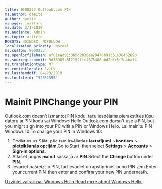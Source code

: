 ```yaml
---
title: 9000233 Outlook.com PIN
ms.author: daeite
author: daeite
manager: joallard
ms.date: 3/1/2019
ms.audience: Admin
ms.topic: article
ROBOTS: NOINDEX, NOFOLLOW
localization_priority: Normal
ms.custom: 9000233
ms.openlocfilehash: af81ead91c865d2b36ea20476b91c51e36452690
ms.sourcegitcommit: 9d78905c512192ffc4675468abd2efc5f2e4baf4
ms.translationtype: MT
ms.contentlocale: lv-LV
ms.lasthandoff: 04/23/2019
ms.locfileid: "32392395"
---
```

# <a name="change-your-pin"></a><span data-ttu-id="8b1aa-102">Mainīt PIN</span><span class="sxs-lookup"><span data-stu-id="8b1aa-102">Change your PIN</span></span>

<span data-ttu-id="8b1aa-103">Outlook.com doesn't izmantot PIN kodu, taču iespējams pierakstīties jūsu datoru ar PIN kodu vai Windows Hello.</span><span class="sxs-lookup"><span data-stu-id="8b1aa-103">Outlook.com doesn't use a PIN, but you might sign into your PC with a PIN or Windows Hello.</span></span> <span data-ttu-id="8b1aa-104">Lai mainītu PIN Windows 10:</span><span class="sxs-lookup"><span data-stu-id="8b1aa-104">To change your PIN in Windows 10:</span></span>

1. <span data-ttu-id="8b1aa-105">Dodieties uz Sākt, pēc tam izvēlieties **Iestatījumi** > **kontiem** > **pieteikšanās opcijām**.</span><span class="sxs-lookup"><span data-stu-id="8b1aa-105">Go to Start, then select **Settings** > **Accounts** > **Sign-in options**.</span></span>
2. <span data-ttu-id="8b1aa-106">Atlasiet pogas **mainīt** saskaņā ar **PIN**.</span><span class="sxs-lookup"><span data-stu-id="8b1aa-106">Select the **Change** button under **PIN**.</span></span>
3. <span data-ttu-id="8b1aa-107">Ievadiet pašreizējo PIN, tad ievadiet un apstipriniet jauno PIN zem.</span><span class="sxs-lookup"><span data-stu-id="8b1aa-107">Enter your current PIN, then enter and confirm your new PIN underneath.</span></span>

[<span data-ttu-id="8b1aa-108">Uzziniet vairāk par Windows Hello.</span><span class="sxs-lookup"><span data-stu-id="8b1aa-108">Read more about Windows Hello.</span></span>](https://support.microsoft.com/help/17215/)